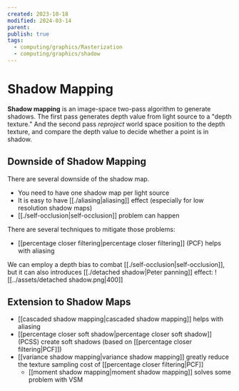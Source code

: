 ```yaml
---
created: 2023-10-18
modified: 2024-03-14
parent: 
publish: true
tags:
  - computing/graphics/Rasterization
  - computing/graphics/shadow
---
```


# Shadow Mapping
**Shadow mapping** is an image-space two-pass algorithm to generate shadows. The first pass generates depth value from light source to a "depth texture." And the second pass _reproject_ world space position to the depth texture, and compare the depth value to decide whether a point is in shadow.

## Downside of Shadow Mapping
There are several downside of the shadow map.
- You need to have one shadow map per light source
- It is easy to have [[./aliasing|aliasing]] effect (especially for low resolution shadow maps)
- [[./self-occlusion|self-occlusion]] problem can happen

There are several techniques to mitigate those problems:
- [[percentage closer filtering|percentage closer filtering]] (PCF) helps with aliasing

We can employ a depth bias to combat [[./self-occlusion|self-occlusion]], but it can also introduces [[./detached shadow|Peter panning]] effect:
![[../assets/detached shadow.png|400]]

## Extension to Shadow Maps
- [[cascaded shadow mapping|cascaded shadow mapping]] helps with aliasing
- [[percentage closer soft shadow|percentage closer soft shadow]] (PCSS) create soft shadows (based on [[percentage closer filtering|PCF]])
- [[variance shadow mapping|variance shadow mapping]] greatly reduce the texture sampling cost of [[percentage closer filtering|PCF]]
  - [[moment shadow mapping|moment shadow mapping]] solves some problem with VSM